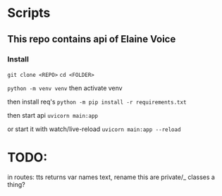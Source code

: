 # Scripts

## This repo contains api of Elaine Voice

### Install

`git clone <REPO>`
`cd <FOLDER>`

`python -m venv venv`
then activate venv

then install req's
`python -m pip install -r requirements.txt`

then start api
`uvicorn main:app`

or start it with watch/live-reload
`uvicorn main:app --reload`

# TODO:

in routes: tts returns var names text, rename this
are private/\_ classes a thing?
